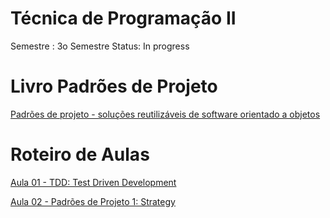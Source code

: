 # Técnica de Programação II

Semestre : 3o Semestre
Status: In progress

# Livro Padrões de Projeto

[Padrões de projeto - soluções reutilizáveis de software orientado a objetos](./Padrões%20de%20projeto%20-%20soluções%20reutilizáveis%20de%20fb606b801e704cef8fd4939c4493ce8d.md)

# Roteiro de Aulas

[Aula 01 - TDD: Test Driven Development](./Aula%2001%20-%20TDD%20Test%20Driven%20Development%202f6d9cc34943468e92217c7d337f6075.md)

[Aula 02 - Padrões de Projeto 1: Strategy](./Aula%2002%20-%20Padrões%20de%20Projeto%201%20Strategy%203fa302d787cf433b9435c00cd80609b3.md)